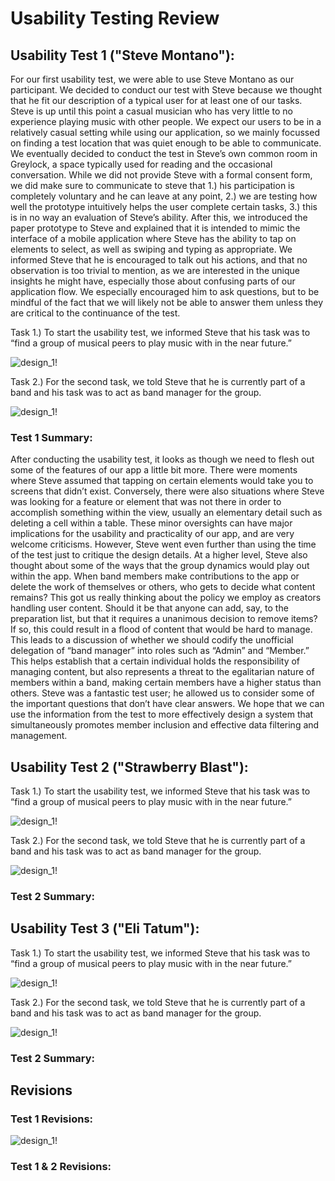 # Usability Testing Review

## Usability Test 1 ("Steve Montano"):
For our first usability test, we were able to use Steve Montano as our participant. We decided to conduct our test with Steve because we thought that he fit our description of a typical user for at least one of our tasks. Steve is up until this point a casual musician who has very little to no experience playing music with other people. We expect our users to be in a relatively casual setting while using our application, so we mainly focussed on finding a test location that was quiet enough to be able to communicate. We eventually decided to conduct the test in Steve’s own common room in Greylock, a space typically used for reading and the occasional conversation. While we did not provide Steve with a formal consent form, we did make sure to communicate to steve that 1.) his participation is completely voluntary and he can leave at any point, 2.) we are testing how well the prototype intuitively helps the user complete certain tasks, 3.) this is in no way an evaluation of Steve’s ability. After this, we introduced the paper prototype to Steve and explained that it is intended to mimic the interface of a mobile application where Steve has the ability to tap on elements to select, as well as swiping and typing as appropriate. We informed Steve that he is encouraged to talk out his actions, and that no observation is too trivial to mention, as we are interested in the unique insights he might have, especially those about confusing parts of our application flow. We especially encouraged him to ask questions, but to be mindful of the fact that we will likely not be able to answer them unless they are critical to the continuance of the test.

Task 1.)
	To start the usability test, we informed Steve that his task was to “find a group of musical peers to play music with in the near future.”

![design_1!](/img/UserTestTable1.PNG)

Task 2.)
  	 For the second task, we told Steve that he is currently part of a band and his task was to act as band manager for the group.

![design_1!](/img/UserTestTable2.PNG)

###  Test 1 Summary:
After conducting the usability test, it looks as though we need to flesh out some of the features of our app a little bit more. There were moments where Steve assumed that tapping on certain elements would take you to screens that didn’t exist. Conversely, there were also situations where Steve was looking for a feature or element that was not there in order to accomplish something within the view, usually an elementary detail such as deleting a cell within a table. These minor oversights can have major implications for the usability and practicality of our app, and are very welcome criticisms. However, Steve went even further than using the time of the test just to critique the design details. At a higher level, Steve also thought about some of the ways that the group dynamics would play out within the app. When band members make contributions to the app or delete the work of themselves or others, who gets to decide what content remains? This got us really thinking about the policy we employ as creators handling user content. Should it be that anyone can add, say, to the preparation list, but that it requires a unanimous decision to remove items? If so, this could result in a flood of content that would be hard to manage. This leads to a discussion of whether we should codify the unofficial delegation of “band manager” into roles such as “Admin” and “Member.” This helps establish that a certain individual holds the responsibility of managing content, but also represents a threat to the egalitarian nature of members within a band, making certain members have a higher status than others. Steve was a fantastic test user; he allowed us to consider some of the important questions that don’t have clear answers. We hope that we can use the information from the test to more effectively design a system that simultaneously promotes member inclusion and effective data filtering and management.



## Usability Test 2 ("Strawberry Blast"):

Task 1.)
	To start the usability test, we informed Steve that his task was to “find a group of musical peers to play music with in the near future.”

![design_1!](/img/UserTestTable1.PNG)

Task 2.)
  	 For the second task, we told Steve that he is currently part of a band and his task was to act as band manager for the group.

![design_1!](/img/UserTestTable2.PNG)

###  Test 2 Summary:



## Usability Test 3 ("Eli Tatum"):

Task 1.)
	To start the usability test, we informed Steve that his task was to “find a group of musical peers to play music with in the near future.”

![design_1!](/img/UserTestTable1.PNG)

Task 2.)
  	 For the second task, we told Steve that he is currently part of a band and his task was to act as band manager for the group.

![design_1!](/img/UserTestTable2.PNG)

###  Test 2 Summary:



## Revisions
### Test 1 Revisions:
![design_1!](/img/UsabilityTest1Rev.PNG)

### Test 1 & 2 Revisions:
